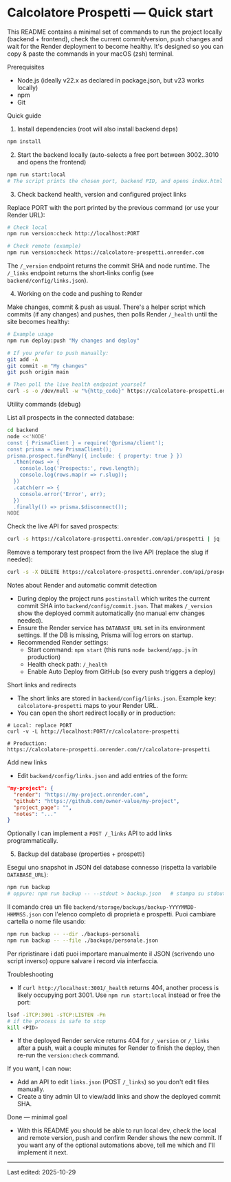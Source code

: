 # Calcolatore Prospetti — Quick start

This README contains a minimal set of commands to run the project locally (backend + frontend), check the current commit/version, push changes and wait for the Render deployment to become healthy. It's designed so you can copy & paste the commands in your macOS (zsh) terminal.

Prerequisites
- Node.js (ideally v22.x as declared in package.json, but v23 works locally)
- npm
- Git

Quick guide

1) Install dependencies (root will also install backend deps)

```bash
npm install
```

2) Start the backend locally (auto-selects a free port between 3002..3010 and opens the frontend)

```bash
npm run start:local
# The script prints the chosen port, backend PID, and opens index.html pointing at the chosen API.
```

3) Check backend health, version and configured project links

Replace PORT with the port printed by the previous command (or use your Render URL):

```bash
# Check local
npm run version:check http://localhost:PORT

# Check remote (example)
npm run version:check https://calcolatore-prospetti.onrender.com
```

The `/_version` endpoint returns the commit SHA and node runtime. The `/_links` endpoint returns the short-links config (see `backend/config/links.json`).

4) Working on the code and pushing to Render

Make changes, commit & push as usual. There's a helper script which commits (if any changes) and pushes, then polls Render `/_health` until the site becomes healthy:

```bash
# Example usage
npm run deploy:push "My changes and deploy"

# If you prefer to push manually:
git add -A
git commit -m "My changes"
git push origin main

# Then poll the live health endpoint yourself
curl -s -o /dev/null -w "%{http_code}" https://calcolatore-prospetti.onrender.com/_health
```

Utility commands (debug)

List all prospects in the connected database:

```bash
cd backend
node <<'NODE'
const { PrismaClient } = require('@prisma/client');
const prisma = new PrismaClient();
prisma.prospect.findMany({ include: { property: true } })
  .then(rows => {
    console.log('Prospects:', rows.length);
    console.log(rows.map(r => r.slug));
  })
  .catch(err => {
    console.error('Error', err);
  })
  .finally(() => prisma.$disconnect());
NODE
```

Check the live API for saved prospects:

```bash
curl -s https://calcolatore-prospetti.onrender.com/api/prospetti | jq
```

Remove a temporary test prospect from the live API (replace the slug if needed):

```bash
curl -s -X DELETE https://calcolatore-prospetti.onrender.com/api/prospetti/test-salvataggio | jq
```

Notes about Render and automatic commit detection
- During deploy the project runs `postinstall` which writes the current commit SHA into `backend/config/commit.json`. That makes `/_version` show the deployed commit automatically (no manual env changes needed).
- Ensure the Render service has `DATABASE_URL` set in its environment settings. If the DB is missing, Prisma will log errors on startup.
- Recommended Render settings:
  - Start command: `npm start` (this runs `node backend/app.js` in production)
  - Health check path: `/_health`
  - Enable Auto Deploy from GitHub (so every push triggers a deploy)

Short links and redirects
- The short links are stored in `backend/config/links.json`. Example key: `calcolatore-prospetti` maps to your Render URL.
- You can open the short redirect locally or in production:

```
# Local: replace PORT
curl -v -L http://localhost:PORT/r/calcolatore-prospetti

# Production:
https://calcolatore-prospetti.onrender.com/r/calcolatore-prospetti
```

Add new links
- Edit `backend/config/links.json` and add entries of the form:

```json
"my-project": {
  "render": "https://my-project.onrender.com",
  "github": "https://github.com/owner-value/my-project",
  "project_page": "",
  "notes": "..."
}
```

Optionally I can implement a `POST /_links` API to add links programmatically.

5) Backup del database (properties + prospetti)

Esegui uno snapshot in JSON del database connesso (rispetta la variabile `DATABASE_URL`):

```bash
npm run backup
# oppure: npm run backup -- --stdout > backup.json   # stampa su stdout
```

Il comando crea un file `backend/storage/backups/backup-YYYYMMDD-HHMMSS.json` con l'elenco completo di proprietà e prospetti. Puoi cambiare cartella o nome file usando:

```bash
npm run backup -- --dir ./backups-personali
npm run backup -- --file ./backups/personale.json
```

Per ripristinare i dati puoi importare manualmente il JSON (scrivendo uno script inverso) oppure salvare i record via interfaccia.

Troubleshooting
- If `curl http://localhost:3001/_health` returns 404, another process is likely occupying port 3001. Use `npm run start:local` instead or free the port:

```bash
lsof -iTCP:3001 -sTCP:LISTEN -Pn
# if the process is safe to stop
kill <PID>
```

- If the deployed Render service returns 404 for `/_version` or `/_links` after a push, wait a couple minutes for Render to finish the deploy, then re-run the `version:check` command.

If you want, I can now:
- Add an API to edit `links.json` (POST `/_links`) so you don't edit files manually.
- Create a tiny admin UI to view/add links and show the deployed commit SHA.

Done — minimal goal
- With this README you should be able to run local dev, check the local and remote version, push and confirm Render shows the new commit. If you want any of the optional automations above, tell me which and I'll implement it next.

---
Last edited: 2025-10-29
